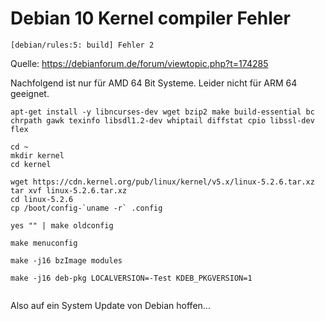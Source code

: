 # Debian 10 Kernel compiler Fehler

`[debian/rules:5: build] Fehler 2`

Quelle: https://debianforum.de/forum/viewtopic.php?t=174285

Nachfolgend ist nur für AMD 64 Bit Systeme. Leider nicht für ARM 64 geeignet. 
```
apt-get install -y libncurses-dev wget bzip2 make build-essential bc chrpath gawk texinfo libsdl1.2-dev whiptail diffstat cpio libssl-dev flex
```

```
cd ~
mkdir kernel
cd kernel
```

```
wget https://cdn.kernel.org/pub/linux/kernel/v5.x/linux-5.2.6.tar.xz
tar xvf linux-5.2.6.tar.xz
cd linux-5.2.6
cp /boot/config-`uname -r` .config
```

```
yes "" | make oldconfig

make menuconfig
```

```
make -j16 bzImage modules

make -j16 deb-pkg LOCALVERSION=-Test KDEB_PKGVERSION=1
```

```
```
Also auf ein System Update von Debian hoffen... 
